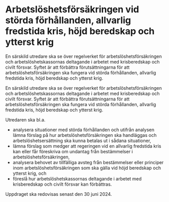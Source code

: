 # Arbetslöshetsförsäkringen vid störda förhållanden, allvarlig fredstida kris, höjd beredskap och ytterst krig

En särskild utredare ska se över regelverket för arbetslöshetsförsäkringen och arbetslöshetskassornas deltagande i arbetet med krisberedskap och civilt försvar. Syftet är att förbättra förutsättningarna för att arbetslöshetsförsäkringen ska fungera vid störda förhållanden, allvarlig fredstida kris, höjd beredskap och ytterst krig.

En särskild utredare ska se över regelverket för arbetslöshetsförsäkringen och arbetslöshetskassornas deltagande i arbetet med krisberedskap och civilt försvar. Syftet är att förbättra förutsättningarna för att arbetslöshetsförsäkringen ska fungera vid störda förhållanden, allvarlig fredstida kris, höjd beredskap och ytterst krig.

Utredaren ska bl.a.

* analysera situationer med störda förhållanden och utifrån analysen lämna förslag på hur arbetslöshetsförsäkringen ska handläggas och arbetslöshetsersättning ska kunna betalas ut i sådana situationer,
* lämna förslag som medger att regeringen vid en allvarlig fredstida kris kan eller får föreskriva om undantag från bestämmelser i arbetslöshetsförsäkringen,
* analysera behovet av tillfälliga avsteg från bestämmelser eller principer inom arbetslöshetsförsäkringen som ska gälla vid höjd beredskap och ytterst krig, och
* föreslå hur arbetslöshetskassornas deltagande i arbetet med krisberedskap och civilt försvar kan förbättras.

Uppdraget ska redovisas senast den 30 juni 2024.
